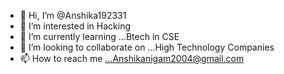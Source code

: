 - 👋 Hi, I’m @Anshika192331
- 👀 I’m interested in Hacking
- 🌱 I’m currently learning ...Btech in CSE
- 💞️ I’m looking to collaborate on ...High Technology Companies
- 📫 How to reach me ...Anshikanigam2004@gmail.com

<!---
Anshika192331/Anshika192331 is a ✨ special ✨ repository because its `README.md` (this file) appears on your GitHub profile.
You can click the Preview link to take a look at your changes.
--->
